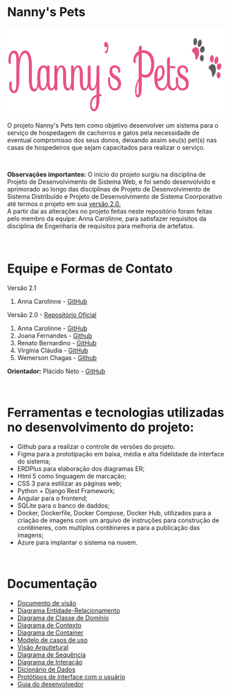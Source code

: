# Nanny's Pets

<img src="logo.png" width="860" height="200" />

O projeto Nanny's Pets tem como objetivo desenvolver um sistema para o serviço de hospedagem de cachorros e gatos pela necessidade de eventual compromisso dos seus donos, deixando assim seu(s) pet(s) nas casas de hospedeiros que sejam capacitados para realizar o serviço.  

</br>

**Observações importantes:** O início do projeto surgiu na disciplina de Projeto de Desenvolvimento de Sistema Web, e foi sendo desenvolvido e aprimorado ao longo das disciplinas de Projeto de Desenvolvimento de Sistema Distribuído e Projeto de Desenvolvimento de Sistema Coorporativo até termos o projeto em sua [versão 2.0.](https://github.com/anna-albuquerque/mynannyspets/releases/tag/EngenhariaDeRequisitos)
</br>
A partir daí as alterações no projeto feitas neste repositório foram feitas pelo membro da equipe: Anna Carolinne, para satisfazer requisitos da disciplina de Engenharia de requisitos para melhoria de artefatos. 
</br>  
</br>

# Equipe e Formas de Contato
Versão 2.1 
1. Anna Carolinne - [GitHub](https://github.com/anna-albuquerque)  

Versão 2.0 - [Repositório Oficial](https://github.com/tads-cnat/nannys-pet)
1. Anna Carolinne - [GitHub](https://github.com/anna-albuquerque) 
2. Joana Fernandes - [Github](https://github.com/JoanaFernandes1998)
3. Renato Bernardino - [GitHub](https://github.com/renatobernardinodasilva)
4. Virgínia Cláudia - [GitHub](https://github.com/VCLM)
5. Wemerson Chagas - [Github](https://github.com/wemersonchaga)

**Orientador:** Plácido Neto - [GitHub](https://github.com/placidoneto)

</br>

# Ferramentas e tecnologias utilizadas no desenvolvimento do projeto:

* Github para a realizar o controle de versões do projeto.
* Figma para a prototipação em baixa, média e alta fidelidade da interface do sistema;
* ERDPlus para elaboração dos diagramas ER;
* Html 5 como linguagem de marcação;
* CSS 3 para estilizar as páginas web;
* Python + Django Rest Framework;
* Angular para o frontend;
* SQLite para o banco de daddos;
* Docker, Dockerfile, Docker Compose, Docker Hub, utilizados para a criação de imagens com um arquivo de instruções para construção de contêineres, com multiplos contêineres e para a publicação das imagens;
* Azure para implantar o sistema na nuvem.
</br>

# Documentação

* [Documento de visão](doc/DocumentoDeVisao/doc-visao.md)
* [Diagrama Entidade-Relacionamento](doc/DiagramaER/DiagramaER.md)
* [Diagrama de Classe de Domínio](doc/DiagramaDeClassesDeDominio/dominio.md)
* [Diagrama de Contexto](doc/DiagramaDeContexto/Diagrama-Contexto.md)
* [Diagrama de Container](doc/DiagramaDeContainer.md/DiagramaDeContainer.md)
* [Modelo de casos de uso](doc/CDUs/cdu.md)
* [Visão Arquitetural](doc/VisaoArquitetural/VisaoArquitetural.md)
* [Diagrama de Sequência](doc/DiagramaDeSequencia/DiadramaDeSequencia.md)
* [Diagrama de Interação](doc/DiagramaDeInteracao/DiagramaDeInteracao.md)
* [Dicionário de Dados](doc/DicionarioDeDados/DicionarioDeDados.md)
* [Protótipos de interface com o usuário](doc/prototipos/prototipos.md)
* [Guia do desenvolvedor](guia-receber-pets.md)